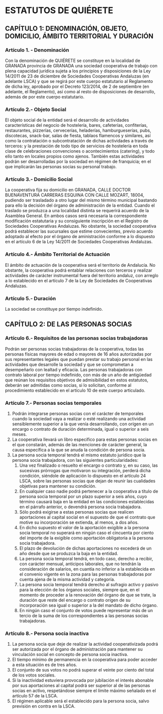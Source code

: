 # ESTATUTOS DE QUIÉRETE

## CAPÍTULO 1: DENOMINACIÓN, OBJETO, DOMICILIO, ÁMBITO TERRITORIAL Y DURACIÓN

### Artículo 1. - Denominación

Con la denominación de QUIÉRETE se constituye en la localidad de GRANADA provincia de GRANADA una sociedad cooperativa de trabajo con plena capacidad jurídica sujeta a los principios y disposiciones de la Ley 14/2011 de 23 de diciembre de Sociedades Cooperativas Andaluzas (en adelante LSCA) y que se regirá por este cuerpo estatutario al Reglamento de dicha ley, aprobado por el Decreto 123/2014, de 2 de septiembre (en adelante, el Reglamento), así como al resto de disposiciones de desarrollo, además de por este cuerpo estatutario.

### Artículo 2.- Objeto Social

El objeto social de la entidad será el desarrollo de actividades características del negocio de hostelería, bares, cafeterías, confiterías, restaurantes, pizzerías, cervecerías, heladerías, hamburgueserías, pubs, discotecas, snack-bar, salas de fiesta, tablaos flamencos y similares, así como la contratación o subcontratación de dichas actividades a través de terceros: y la prestación de todo tipo de servicios de hostelería en toda clase de celebraciones convenciones o acontecimientos (catering), y todo ello tanto en locales propios como ajenos. También estas actividades podrán ser desarrolladas por la sociedad en régimen de franquicia; en el que implicarán las personas socias su personal trabajo.

### Artículo 3.- Domicilio Social

La cooperativa fija su domicilio en GRANADA, CALLE DOCTOR BUENAVENTURA CARRERAS ESQUINA CON CALLE MOZART, 18004, pudiendo ser trasladado a otro lugar del mismo término municipal bastando para ello la decisión del órgano de administración de la entidad. Cuando el traslado se produzca a una localidad distinta se requerirá acuerdo de la Asamblea General. En ambos casos será necesaria la correspondiente modificación estatutaria y su consiguiente inscripción en el Registro de Sociedades Cooperativas Andaluzas.
No obstante, la sociedad cooperativa podrá establecer las sucursales que estime convecientes, previo acuerdo adoptado al efecto por el órgano de aministración conforme a lo dispuesto en el artículo 6 de la Ley 14/2011 de Sociedades Cooperativas Andaluzas.

### Artículo 4.- Ámbito Territorial de Actuación

El ámbito de actuación de la cooperativa será el territorio de Andalucía. No obstante, la cooperativa podrá entablar relaciones con terceros y realizar actividades de carácter instrumental fuera del territorio andaluz, con arreglo a lo establecido en el artículo 7 de la Ley de Sociedades de Cooperativas Andaluzas.

### Artículo 5.- Duración

La sociedad se constituye por tiempo indefinido.

## CAPÍTULO 2: DE LAS PERSONAS SOCIAS

### Artículo 6.- Requisitos de las personas socias trabajadoras

Podrán ser personas socias trabajadoras de la cooperativa, todas las personas físicas mayores de edad o mayores de 16 años autorizadas por sus representantes legales que puedan prestar su trabajo personal en las actividades que desarrolle la sociedad y que se comprometan a desempeñarlo con lealtad y eficacia.
Las personas trabajadoras con contrato laboral por tiempo indefinido, con más de un año de antigüedad que reúnan los requisitos objetivos de admisibilidad en estos estatutos, deberán ser admitidas como socias, si lo solicitan, conforme al procedimiento establecido en el artículo 10 de este cuerpo articulado.

### Artículo 7.- Personas socias temporales

1. Podrán integrarse personas socias con el carácter de temporales cuando la sociedad vaya a realizar o esté realizando una actividad sensiblemente superior a la que venía desarrollando, con orígen en un encargo o contrato de duración determinada, igual o superior a seis meses.
2. La cooperativa llevará un libro específico para estas personas socias en el que constarán, además de las menciones de carácter general, la causa específica a la que se anuda la condición de persona socia.
3. La persona socia temporal tendrá el mismo estatuto jurídico que la persona socia trabajadora, con las siguientes particularidades:
    1. Una vez finalizado o resuelto el encargo o contrato y, en su caso, las sucesivas prórrogas que motivaron su integración, perderá dicha condición, siéndole de aplicación lo dispuesto en el artículo 24 LSCA, sobre las personas socias que dejan de reunir las cualidades objetivas para mantener su condición.
    2. En cualquier caso nadie podrá pertenecer a la cooperativa a título de persona socia temporal por un plazo superior a seis años, cuyo término causará baja en la entidad en las condiciones establecidas en el párrafo anterior, o devendrá persona socia trabajadora.
    3. Sólo podrá exigirse a estas personas socias que realicen aportaciones al capital social en el supuesto de que el contrato que motive su incorporación se extienda, al menos, a dos años.
    4. En dicho supuesto el valor de la aportación exigible a la persona socia temporal no superará en ningún caso el cincuenta por ciento del importe de la exigible como aportación obligatoria a la persona socia trabajadora.
    5. El plazo de devolución de dichas aportaciones no excederá de un año desde que se produzca la baja en la entidad.
    6. La persona socia temporal tendrá, en todo caso, derecho a recibir, con carácter mensual, anticipos laborales, que no tendrán la consideración de salarios, en cuantía no inferior a la establecida en el convenio vigente en la zona para las personas trabajadoras por cuenta ajena de la misma actividad y categoría.
    7. La persona socia temporal tendrá derecho al sufragio activo y pasivo para la elección de los órganos sociales, siempre que, en el momento de proceder a la renovación del órgano de que se trate, la duración que reste del encargo o contrato orígen de su incorporación sea igual o superior a la del mandato de dicho órgano.
    8. En ningún caso el conjunto de votos puede representar más de un tercio de la suma de los correspondientes a las personas socias trabajadoras.

### Artículo 8.- Persona socia inactiva

1. La persona socia que deje de realizar la actividad cooperativizada podrá ser autorizada por el órgano de administración para mantener su vinculación social en concepto de persona socia inactiva.
2. El tiempo mínimo de permanencia en la cooperativa para poder acceder a esta situación es de tres años.
3. El conjunto de sus votos no podrá superar el veinte por ciento del total de los votos sociales.
4. Si la inactividad estuviera provocada por jubilación el interés abonable por sus aportaciones al capital podrá ser superior al de las personas socias en activo, respetándose siempre el límite máximo señalado en el artículo 57 de la LSCA.
5. El régimen aplicable será el establecido para la persona socia, salvo previsión en contra en la LSCA. 
